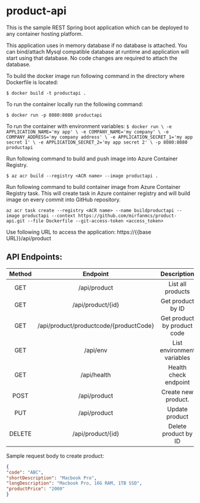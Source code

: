 product-api
========================
This is the sample REST Spring boot application which can be deployed to any container hosting platform.

This application uses in memory database if no database is attached. You can bind/attach Mysql compatible database at runtime and application will start using that database. No code changes are required to attach the database. 


To build the docker image run following command in the directory where Dockerfile is located:

`$ docker build -t productapi .`

To run the container locally run the following command:

`$ docker run -p 8080:8080 productapi`

To run the container with environment variables:
`$ docker run \
-e APPLICATION_NAME='my app' \
-e COMPANY_NAME='my company' \
-e COMPANY_ADDRESS='my company address' \
-e APPLICATION_SECRET_1='my app secret 1' \
-e APPLICATION_SECRET_2='my app secret 2' \
-p 8080:8080 productapi`

Run following command to build and push image into Azure Container Registry.

`$ az acr build --registry <ACR name> --image productapi .`

Run following command to build container image from Azure Container Registry task. This will create task in Azure container registry and will build image on every commit into GitHub repository.

`az acr task create --registry <ACR name> --name buildproductapi --image productapi --context https://github.com/mirfanmcs/product-api.git --file Dockerfile --git-access-token <access_token>`


Use following URL to access the application:
https://{{base URL}}/api/product

## API Endpoints:

| Method | Endpoint    | Description    |
| :---:   | :---: | :---: |
| GET | /api/product | List all products |
| GET | /api/product/{id} | Get product by ID |
| GET | /api/product/productcode/{productCode} | Get product by product code |
| GET | /api/env | List environment variables |
| GET | /api/health | Health check endpoint |
| POST | /api/product | Create new product. |
| PUT | /api/product  | Update product |
| DELETE | /api/product/{id}  | Delete product by ID |

Sample request body to create product:
```json
{
"code": "ABC",
"shortDescription": "Macbook Pro",
"longDescription": "Macbook Pro, 16G RAM, 1TB SSD",
"productPrice": "2000"
}
```

